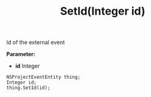 ﻿---
uid: crmscript_ref_NSProjectEventEntity_SetId
title: SetId(Integer id)
intellisense: NSProjectEventEntity.SetId
keywords: NSProjectEventEntity, GetId
so.topic: reference
---

Id of the external event

**Parameter:** 
 - **id** Integer

```crmscript
NSProjectEventEntity thing;
Integer id;
thing.SetId(id);
```


